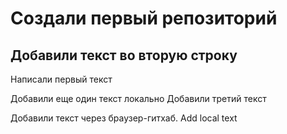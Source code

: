 # Создали первый репозиторий
## Добавили текст во вторую строку
Написали первый текст

Добавили еще один текст локально
Добавили третий текст

Добавили текст через браузер-гитхаб. Add local text
